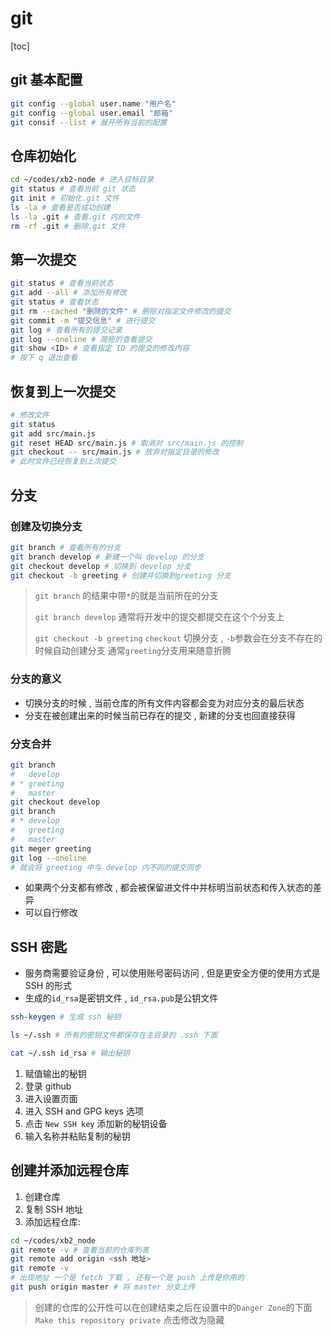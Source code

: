 # git

[toc]

## git 基本配置

```zsh
git config --global user.name "用户名"
git config --global user.email "邮箱"
git consif --list # 展开所有当前的配置
```

## 仓库初始化

```zsh
cd ~/codes/xb2-node # 进入目标目录
git status # 查看当前 git 状态
git init # 初始化.git 文件
ls -la # 查看是否成功创建
ls -la .git # 查看.git 内的文件
rm -rf .git # 删除.git 文件
```

## 第一次提交

```zsh
git status # 查看当前状态
git add --all # 添加所有修改
git status # 查看状态
git rm --cached "删除的文件" # 删除对指定文件修改的提交
git commit -m "提交信息" # 进行提交
git log # 查看所有的提交记录
git log --oneline # 简短的查看提交
git show <ID> # 查看指定 ID 的提交的修改内容
# 按下 q 退出查看
```

## 恢复到上一次提交

```zsh
# 修改文件
git status 
git add src/main.js
git reset HEAD src/main.js # 取消对 src/main.js 的控制
git checkout -- src/main.js # 放弃对指定目录的修改
# 此时文件已经恢复到上次提交
```

## 分支

### 创建及切换分支

```zsh
git branch # 查看所有的分支
git branch develop # 新建一个叫 develop 的分支
git checkout develop # 切换到 develop 分支
git checkout -b greeting # 创建并切换到greeting 分支
```

> `git branch` 的结果中带`*`的就是当前所在的分支
>
> `git branch develop` 通常将开发中的提交都提交在这个个分支上
>
> `git checkout -b greeting` `checkout` 切换分支 , `-b`参数会在分支不存在的时候自动创建分支
> 通常`greeting`分支用来随意折腾

### 分支的意义

- 切换分支的时候 , 当前仓库的所有文件内容都会变为对应分支的最后状态
- 分支在被创建出来的时候当前已存在的提交 , 新建的分支也回直接获得

### 分支合并

```zsh
git branch
#   develop
# * greeting
#   master
git checkout develop
git branch
# * develop
#   greeting
#   master
git meger greeting
git log --oneline
# 就会将 greeting 中与 develop 内不同的提交同步
```

- 如果两个分支都有修改 , 都会被保留进文件中并标明当前状态和传入状态的差异
- 可以自行修改

## SSH 密匙

- 服务商需要验证身份 , 可以使用账号密码访问 , 但是更安全方便的使用方式是 SSH 的形式
- 生成的`id_rsa`是密钥文件 , `id_rsa.pub`是公钥文件

```zsh
ssh-keygen # 生成 ssh 秘钥

ls ~/.ssh # 所有的密钥文件都保存在主目录的 .ssh 下面

cat ~/.ssh id_rsa # 输出秘钥
```

1. 赋值输出的秘钥
2. 登录 github
3. 进入设置页面
4. 进入 SSH and GPG keys 选项
5. 点击 `New SSH key` 添加新的秘钥设备
6. 输入名称并粘贴复制的秘钥

## 创建并添加远程仓库

1. 创建仓库
2. 复制 SSH 地址
3. 添加远程仓库:

```zsh
cd ~/codes/xb2_node
git remote -v # 查看当前的仓库列表
git remote add origin <ssh 地址>
git remote -v
# 出现地址 一个是 fetch 下载 , 还有一个是 push 上传是你用的
git push origin master # 将 master 分支上传
```

> 创建的仓库的公开性可以在创建结束之后在设置中的`Danger Zone`的下面`Make this repository private` 点击修改为隐藏
